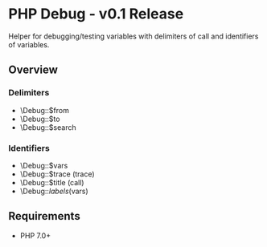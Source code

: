 # PHP Debug - v0.1 Release
Helper for debugging/testing variables with delimiters of call and identifiers of variables.

## Overview

### Delimiters
- \Debug::$from
- \Debug::$to
- \Debug::$search

### Identifiers
- \Debug::$vars
- \Debug::$trace (trace)
- \Debug::$title (call)
- \Debug::$labels ($vars)

## Requirements
- PHP 7.0+
